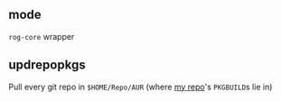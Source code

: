 ## mode

`rog-core` wrapper

## updrepopkgs

Pull every git repo in `$HOME/Repo/AUR` (where [my repo](https://repo.yhndnzj.com)'s `PKGBUILD`s lie in)
